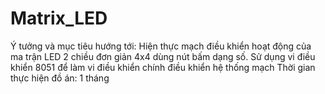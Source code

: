 # Matrix_LED
Ý tưởng và mục tiêu hướng tới: Hiện thực mạch điều khiển hoạt động của ma trận LED 2 chiều đơn giản 4x4 dùng nút bấm dạng số. Sử dụng vi điều khiển 8051 để làm vi điều khiển chính điều khiển hệ thống mạch
Thời gian thực hiện đồ án: 1 tháng


